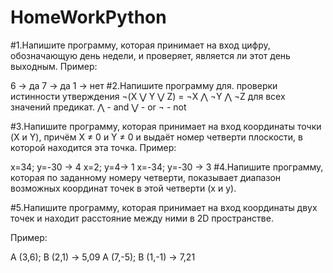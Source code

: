 # HomeWorkPython

#1.Напишите программу, которая принимает на вход цифру, обозначающую день недели, и проверяет, является ли этот день выходным. Пример:

6 -> да
7 -> да
1 -> нет
#2.Напишите программу для. проверки истинности утверждения ¬(X ⋁ Y ⋁ Z) = ¬X ⋀ ¬Y ⋀ ¬Z для всех значений предикат. ⋀ - and ⋁ - or ¬ - not

#3.Напишите программу, которая принимает на вход координаты точки (X и Y), причём X ≠ 0 и Y ≠ 0 и выдаёт номер четверти плоскости, в которой находится эта точка. Пример:

x=34; y=-30 -> 4
x=2; y=4-> 1
x=-34; y=-30 -> 3
#4.Напишите программу, которая по заданному номеру четверти, показывает диапазон возможных координат точек в этой четверти (x и y).

#5.Напишите программу, которая принимает на вход координаты двух точек и находит расстояние между ними в 2D пространстве.

Пример:

A (3,6); B (2,1) -> 5,09
A (7,-5); B (1,-1) -> 7,21

